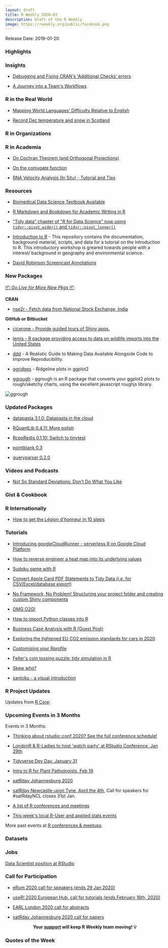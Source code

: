 ```yaml
---
layout: draft
title: R Weekly 2020-03
description: Draft of the R Weekly
image: https://rweekly.org/public/facebook.png
---
```


Release Date: 2019-01-20

###  Highlights



### Insights

+ [Debugging and Fixing CRAN's 'Additional Checks' errors ](https://reside-ic.github.io/blog/debugging-and-fixing-crans-additional-checks-errors/)

+ [A Journey into a Team's Workflows](https://www.onceupondata.com/2020/01/18/data-projects-workflows/)

### R in the Real World

+ [Mapping World Languages' Difficulty Relative to English](https://educators-r-learners.netlify.com/post/mapping-language-difficulty-relative-to-english/)

+ [Record Dec temperature and snow in Scotland](https://scottishsnow.wordpress.com/2020/01/13/record-dec-temperature-and-snow-in-scotland/)

###  R in Organizations



###  R in Academia

+ [On Cochran Theorem (and Orthogonal Projections)](https://freakonometrics.hypotheses.org/59040)

+ [On the conjugate function](https://freakonometrics.hypotheses.org/58979)

+ [RNA Velocity Analysis (In Situ) - Tutorial and Tips](https://jef.works/blog/2020/01/14/rna_velocity_analysis_tutorial_tips/)

###  Resources

+ [Biomedical Data Science Textbook Available](http://r4stats.com/2020/01/13/biomedical-data-science-textbook/)

+ [R Markdown and Bookdown for Academic Writing in R](http://rpubs.com/thealk/academic-writing)

+ ["Tidy data" chapter of "R for Data Science" now using `tidyr::pivot_wider()` and `tidyr::pivot_longer()`](https://r4ds.had.co.nz/tidy-data.html)

+ [Introduction to R](https://github.com/kristineccles/Introduction_to_R) - This repository contains the documentation, background material, scripts, and data for a tutorial on the Introduction to R. This introductory workshop is greared towards people with a interest/ background in geography and environmental science.


+ [David Robinson Screencast Annotations](https://docs.google.com/spreadsheets/d/1pjj_G9ncJZPGTYPkR1BYwzA6bhJoeTfY2fJeGKSbOKM/edit#gid=444382177)

###  New Packages

<p class="added-hostname"><a href="https://rweekly.org/live" target="_blank" class="externalLink">📦 <i>Go Live for More New Pkgs</i> 📦</a></p>

**CRAN**

+ [nse2r - Fetch data from National Stock Exchange, India](https://blog.rsquaredacademy.com/nse2r-fetch-data-from-nse/)

**GitHub or Bitbucket**

+ [cicerone - Provide guided tours of Shiny apps.](https://cicerone.john-coene.com/)

+ [lemis - R package providing access to data on wildlife imports into the United States ](https://github.com/ecohealthalliance/lemis/)

+ [ddd](https://github.com/karthik/ddd) - A Realistic Guide to Making Data Available Alongside Code to Improve Reproducibility.

+ [ggridges](https://wilkelab.org/ggridges/) - Ridgeline plots in ggplot2

+ [ggrough](https://xvrdm.github.io/ggrough/) - ggrough is an R package that converts your ggplot2 plots to rough/sketchy charts, using the excellent javascript roughjs library.

![ggrough](https://raw.githubusercontent.com/xvrdm/ggrough/master/man/figures/homepage_eg.png)


### Updated Packages

+ [datapasta 3.1.0: Datapasta in the cloud](https://milesmcbain.github.io/datapasta/articles/datapasta-in-the-cloud.html)

+ [RQuantLib 0.4.11: More polish](http://dirk.eddelbuettel.com/blog/2020/01/15#rquantlib_0.4.11)

+ [RcppRedis 0.1.10: Switch to tinytest](http://dirk.eddelbuettel.com/blog/2020/01/16#rcppredis_0.1.10)

+ [pointblank 0.3](https://randr.rocks/post/pointblank-0-3/)

+ [queryparser 0.2.0](https://github.com/ianmcook/queryparser)


###  Videos and Podcasts

+ [Not So Standard Deviations: Don't Do What You Like](http://nssdeviations.com/97-dont-do-what-you-like)

### Gist & Cookbook



### R Internationally

+ [How to get the Légion d'honneur in 10 steps](https://tvroylandt.netlify.com/post/legion-honneur/)

###  Tutorials

+ [Introducing googleCloudRunner - serverless R on Google Cloud Platform](https://code.markedmondson.me/googleCloudRunner-intro/)

+ [How to reverse engineer a heat map into its underlying values](http://r-posts.com/how-to-reverse-engineer-a-heat-map-into-its-underlying-values/)

+ [Sudoku game with R](https://tomaztsql.wordpress.com/2020/01/13/sudoku-game-with-r/)

+ [Convert Apple Card PDF Statements to Tidy Data (i.e. for CSV/Excel/database export)](https://rud.is/b/2020/01/13/convert-apple-card-pdf-statements-to-tidy-data-i-e-for-csv-excel-database-export/)

+ [No Framework, No Problem! Structuring your project folder and creating custom Shiny components](https://rviews.rstudio.com/2020/01/13/no-framework-no-problem-structuring-your-project-folder-and-creating-custom-shiny-components/)

+ [OMG O2G!](https://osm.netlify.com/post/o2g-1/)

+ [How to import Python classes into R](https://theautomatic.net/2020/01/14/how-to-import-python-classes-into-r/)

+ [Business Case Analysis with R (Guest Post)](https://blog.ephorie.de/business-case-analysis-with-r)

+ [Exploring the tightened EU CO2 emission standards for cars in 2020](http://skranz.github.io//r/2020/01/14/eu_cars_co2_2.html)

+ [Customising your Rprofile](https://www.jumpingrivers.com/blog/customising-your-rprofile/)

+ [Feller's coin tossing puzzle: tidy simulation in R](http://varianceexplained.org/r/feller-coins/)

+ [Skew who?](https://osm.netlify.com/post/skew-who/)

+ [santoku - a visual introduction](https://rpubs.com/dash2/santoku)

<!--<div class="post-more-begin></div><div class="post-more-end"></div>-->

###  R Project Updates

Updates from [R Core](http://developer.r-project.org/blosxom.cgi/R-devel/NEWS):

###  Upcoming Events in 3 Months

Events in 3 Months:

+ [Thinking about rstudio::conf 2020? See the full conference schedule!](https://blog.rstudio.com/2019/11/25/thinking-about-rstudio-conf-2020-see-the-full-conference-schedule/)

+ [LondonR & R-Ladies to host 'watch party' at RStudio Conference, Jan 29th](https://www.mango-solutions.com/londonr-r-ladies-to-host-watch-party-at-rstudio-conference-jan-29th/)

+ [Tidyverse Dev Day, January 31](https://www.tidyverse.org/blog/2019/11/tidyverse-dev-day-2020/)

+ [Intro to R for Plant Pathologists, Feb 19](https://www.magnetmail.net/actions/email_web_version.cfm?ep=kUHipYu2XwcnrCj7ebWre0AVOBNGoDD0anGnwmZigCUHX4T3iSGhDaGnyJ3rZ219g9uzGDG1iMQiR1pKzFt8S91VX_UCd9DL_zqcT8r_DObD5yFyDg6XsFyP7Bo6a-aw)

+ [satRday Johannesburg 2020](https://joburg2020.satrdays.org/)

+ [satRday Newcastle upon Tyne, April the 4th](https://newcastle2020.satrdays.org/), Call for speakers for #satRdayNCL closes 31st Jan.

+ [A list of R conferences and meetings](https://jumpingrivers.github.io/meetingsR/events.html)

+ [This week's local R-User and applied stats events](https://community.rstudio.com/c/irl)


More past events at [R conferences & meetups](https://conf.rweekly.org).


### Datasets

### Jobs

[Data Scientist position at RStudio](https://hire.withgoogle.com/public/jobs/rstudiocom/view/P_AAAAAACAAJZEFtwl7GyX-U)


###  Call for Participation

+ [eRum 2020 call for speakers (ends 29 Jan 2020)](https://sessionize.com/erum2020/)

+ [useR! 2020 European Hub, call for tutorials (ends February 16th, 2020)](https://user2020muc.r-project.org/news/2020/01/13/tutorial-submission/)

+ [EARL London 2020 call for abstracts](https://www.mango-solutions.com/earl-london-2020-call-for-abstracts/)

+ [satRday Johannesburg 2020 call for papers](https://joburg2020.satrdays.org/#callforpapers)

<p class="hide-support added-hostname support-rweekly" style="text-align: center;font-weight: bold;">Your <a class="non-visited externalLink" href="https://www.patreon.com/rweekly" onclick="pas(this)">support</a> will keep R Weekly team moving! 💡</p>

###  Quotes of the Week
